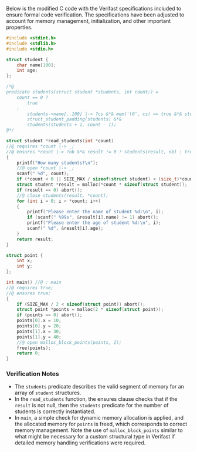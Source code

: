 Below is the modified C code with the Verifast specifications included to ensure formal code verification. The specifications have been adjusted to account for memory management, initialization, and other important properties.

```c
#include <stdint.h>
#include <stdlib.h>
#include <stdio.h>

struct student {
    char name[100];
    int age;
};

/*@
predicate students(struct student *students, int count;) =
    count == 0 ?
        true
    :
        students->name[..100] |-> ?cs &*& mem('\0', cs) == true &*& students->age |-> _ &*&
        struct_student_padding(students) &*&
        students(students + 1, count - 1);
@*/

struct student *read_students(int *count)
//@ requires *count |-> _;
//@ ensures *count |-> ?nb &*& result != 0 ? students(result, nb) : true;
{
    printf("How many students?\n");
    //@ open *count |-> _;
    scanf(" %d", count);
    if (*count < 0 || SIZE_MAX / sizeof(struct student) < (size_t)*count) abort();
    struct student *result = malloc(*count * sizeof(struct student));
    if (result == 0) abort();
    //@ close students(result, *count);
    for (int i = 0; i < *count; i++)
    {
        printf("Please enter the name of student %d:\n", i);
        if (scanf(" %99s", &result[i].name) != 1) abort();
        printf("Please enter the age of student %d:\n", i);
        scanf(" %d", &result[i].age);
    }
    return result;
}

struct point {
    int x;
    int y;
};

int main() //@ : main
//@ requires true;
//@ ensures true;
{
    if (SIZE_MAX / 2 < sizeof(struct point)) abort();
    struct point *points = malloc(2 * sizeof(struct point));
    if (points == 0) abort();
    points[0].x = 10;
    points[0].y = 20;
    points[1].x = 30;
    points[1].y = 40;
    //@ open malloc_block_points(points, 2);
    free(points);
    return 0;
}
```

### Verification Notes
- The `students` predicate describes the valid segment of memory for an array of `student` structures.
- In the `read_students` function, the ensures clause checks that if the `result` is not null, then the `students` predicate for the number of students is correctly instantiated.
- In `main`, a simple check for dynamic memory allocation is applied, and the allocated memory for `points` is freed, which corresponds to correct memory management. Note the use of `malloc_block_points` similar to what might be necessary for a custom structural type in Verifast if detailed memory handling verifications were required.
